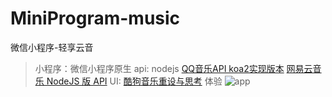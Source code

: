 # MiniProgram-music
微信小程序-轻享云音
> 小程序：微信小程序原生
> api: nodejs 
[QQ音乐API koa2实现版本](https://rain120.github.io/qq-music-api/#/ "QQ音乐API koa2实现版本") 
[网易云音乐 NodeJS 版 API](https://binaryify.github.io/NeteaseCloudMusicApi/#/ "网易云音乐 NodeJS 版 API") 
> UI: [酷狗音乐重设与思考](https://www.zcool.com.cn/work/ZNDQyMzgyNDg=.html "酷狗音乐重设与思考")
体验
![app](https://mp.weixin.qq.com/wxopen/qrcode?action=show&type=2&fakeid=3851166714&token=1447976055)